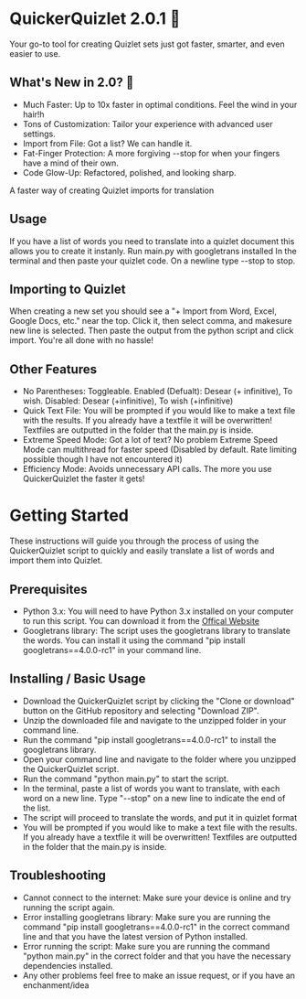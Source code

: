 # QuickerQuizlet 2.0.1 🚀
Your go-to tool for creating Quizlet sets just got faster, smarter, and even easier to use.

## What's New in 2.0? 🎉
- Much Faster: Up to 10x faster in optimal conditions. Feel the wind in your hair!h
- Tons of Customization: Tailor your experience with advanced user settings.
- Import from File: Got a list? We can handle it.
- Fat-Finger Protection: A more forgiving --stop for when your fingers have a mind of their own.
- Code Glow-Up: Refactored, polished, and looking sharp.

A faster way of creating Quizlet imports for translation

## Usage
If you have a list of words you need to translate into a quizlet document this allows you to create it instanly. Run main.py with googletrans installed In the terminal and then paste your quizlet code. On a newline type --stop to stop.

## Importing to Quizlet
When creating a new set you should see a "+ Import from Word, Excel, Google Docs, etc." near the top. Click it, then select comma, and makesure new line is selected. Then paste the output from the python script and click import. You're all done with no hassle! 

## Other Features
- No Parentheses: Toggleable. Enabled (Defualt): Desear (+ infinitive), To wish.  Disabled: Desear (+infinitive), To wish (+infinitive)
- Quick Text File: You will be prompted if you would like to make a text file with the results. If you already have a textfile it will be overwritten! Textfiles are outputted in the folder that the main.py is inside.
- Extreme Speed Mode: Got a lot of text? No problem Extreme Speed Mode can multithread for faster speed (Disabled by default. Rate limiting possible though I have not encountered it)
- Efficiency Mode: Avoids unnecessary API calls. The more you use QuickerQuizlet the faster it gets! 


# Getting Started

These instructions will guide you through the process of using the QuickerQuizlet script to quickly and easily translate a list of words and import them into Quizlet.

## Prerequisites
- Python 3.x: You will need to have Python 3.x installed on your computer to run this script. You can download it from the [Offical Website](https://www.python.org "Python Site")
- Googletrans library: The script uses the googletrans library to translate the words. You can install it using the command "pip install googletrans==4.0.0-rc1" in your command line.

## Installing / Basic Usage
- Download the QuickerQuizlet script by clicking the "Clone or download" button on the GitHub repository and selecting "Download ZIP".
- Unzip the downloaded file and navigate to the unzipped folder in your command line.
- Run the command "pip install googletrans==4.0.0-rc1" to install the googletrans library.
- Open your command line and navigate to the folder where you unzipped the QuickerQuizlet script.
- Run the command "python main.py" to start the script.
- In the terminal, paste a list of words you want to translate, with each word on a new line. Type "--stop" on a new line to indicate the end of the list.
- The script will proceed to translate the words, and put it in quizlet format
- You will be prompted if you would like to make a text file with the results. If you already have a textfile it will be overwritten! Textfiles are outputted in the folder that the main.py is inside.

## Troubleshooting
- Cannot connect to the internet: Make sure your device is online and try running the script again.
- Error installing googletrans library: Make sure you are running the command "pip install googletrans==4.0.0-rc1" in the correct command line and that you have the latest version of Python installed.
- Error running the script: Make sure you are running the command "python main.py" in the correct folder and that you have the necessary dependencies installed.
- Any other problems feel free to make an issue request, or if you have an enchanment/idea
